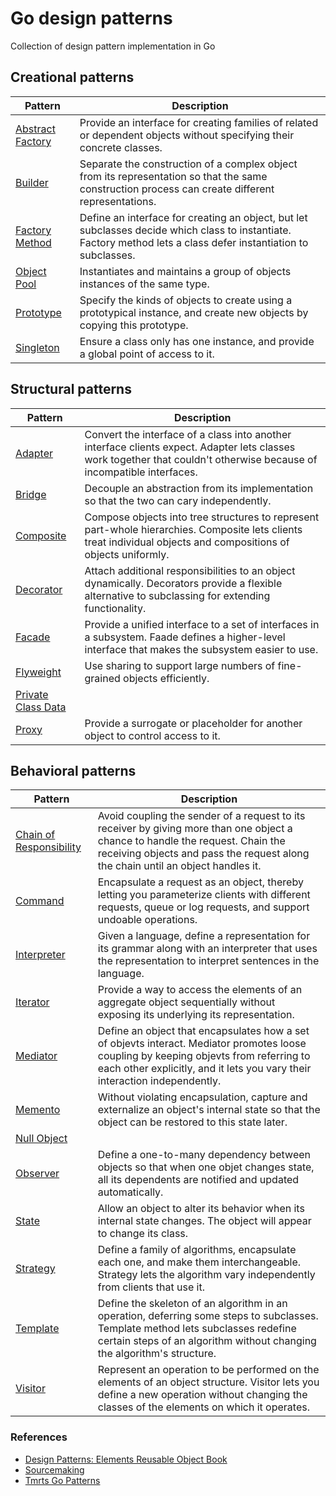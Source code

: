 # Go design patterns
Collection of design pattern implementation in Go

## Creational patterns

| Pattern          | Description |
|------------------|-------------|
| [Abstract Factory](https://github.com/girikuncoro/go-design-pattern/blob/master/abstract-factory/abstract-factory.go) | Provide an interface for creating families of related or dependent objects without specifying their concrete classes.        |
| [Builder](https://github.com/girikuncoro/go-design-pattern/blob/master/builder/builder.go)                 | Separate the construction of a complex object from its representation so that the same construction process can create different representations.            | 
| [Factory Method](https://github.com/girikuncoro/go-design-pattern/blob/master/factory/factory.go)                 | Define an interface for creating an object, but let subclasses decide which class to instantiate. Factory method lets a class defer instantiation to subclasses.            |
| [Object Pool](https://github.com/girikuncoro/go-design-pattern/blob/master/object-pool/object-pool.go)                 | Instantiates and maintains a group of objects instances of the same type.            |
| [Prototype](https://github.com/girikuncoro/go-design-pattern/blob/master/prototype/prototype.go)                 | Specify the kinds of objects to create using a prototypical instance, and create new objects by copying this prototype.            |
| [Singleton](https://github.com/girikuncoro/go-design-pattern/blob/master/singleton/singleton.go)                 |  Ensure a class only has one instance, and provide a global point of access to it.           |

## Structural patterns
| Pattern          | Description |
|------------------|-------------|
| [Adapter](https://github.com/girikuncoro/go-design-pattern/blob/master/adapter/adapter.go) | Convert the interface of a class into another interface clients expect. Adapter lets classes work together that couldn't otherwise because of incompatible interfaces.       |
| [Bridge](https://github.com/girikuncoro/go-design-pattern/blob/master/bridge/bridge.go) | Decouple an abstraction from its implementation so that the two can cary independently.       |
| [Composite](https://github.com/girikuncoro/go-design-pattern/blob/master/composite/composite.go) | Compose objects into tree structures to represent part-whole hierarchies. Composite lets clients treat individual objects and compositions of objects uniformly.       |
| [Decorator](https://github.com/girikuncoro/go-design-pattern/blob/master/decorator/decorator.go) | Attach additional responsibilities to an object dynamically. Decorators provide a flexible alternative to subclassing for extending functionality.       |
| [Facade](https://github.com/girikuncoro/go-design-pattern/blob/master/facade/facade.go) | Provide a unified interface to a set of interfaces in a subsystem. Faade defines a higher-level interface that makes the subsystem easier to use.       |
| [Flyweight](https://github.com/girikuncoro/go-design-pattern/blob/master/flyweight/flyweight.go) | Use sharing to support large numbers of fine-grained objects efficiently.       |
| [Private Class Data](https://github.com/girikuncoro/go-design-pattern/blob/master/private-class-data/private-class-data.go) |        |
| [Proxy](https://github.com/girikuncoro/go-design-pattern/blob/master/proxy/proxy.go) | Provide a surrogate or placeholder for another object to control access to it.       |

## Behavioral patterns
| Pattern          | Description |
|------------------|-------------|
| [Chain of Responsibility](https://github.com/girikuncoro/go-design-pattern/blob/master/chain-of-responsibility/chain-of-responsibility.go) | Avoid coupling the sender of a request to its receiver by giving more than one object a chance to handle the request. Chain the receiving objects and pass the request along the chain until an object handles it.       |
| [Command](https://github.com/girikuncoro/go-design-pattern/blob/master/command/command.go) | Encapsulate a request as an object, thereby letting you parameterize clients with different requests, queue or log requests, and support undoable operations.       |
| [Interpreter](https://github.com/girikuncoro/go-design-pattern/blob/master/interpreter/interpreter.go) | Given a language, define a representation for its grammar along with an interpreter that uses the representation to interpret sentences in the language.       |
| [Iterator](https://github.com/girikuncoro/go-design-pattern/blob/master/iterator/iterator.go) | Provide a way to access the elements of an aggregate object sequentially without exposing its underlying its representation.        |
| [Mediator](https://github.com/girikuncoro/go-design-pattern/blob/master/mediator/mediator.go) | Define an object that encapsulates how a set of objevts interact. Mediator promotes loose coupling by keeping objevts from referring to each other explicitly, and it lets you vary their interaction independently.       |
| [Memento](https://github.com/girikuncoro/go-design-pattern/blob/master/memento/memento.go) | Without violating encapsulation, capture and externalize an object's internal state so that the object can be restored to this state later.       |
| [Null Object](https://github.com/girikuncoro/go-design-pattern/blob/master/null-object/null-object.go) |        |
| [Observer](https://github.com/girikuncoro/go-design-pattern/blob/master/observer/observer.go) | Define a one-to-many dependency between objects so that when one objet changes state, all its dependents are notified and updated automatically.       |
| [State](https://github.com/girikuncoro/go-design-pattern/blob/master/state/state.go) | Allow an object to alter its behavior when its internal state changes. The object will appear to change its class.       |
| [Strategy](https://github.com/girikuncoro/go-design-pattern/blob/master/strategy/strategy.go) | Define a family of algorithms, encapsulate each one, and make them interchangeable. Strategy lets the algorithm vary independently from clients that use it.       |
| [Template](https://github.com/girikuncoro/go-design-pattern/blob/master/template/template.go) | Define the skeleton of an algorithm in an operation, deferring some steps to subclasses. Template method lets subclasses redefine certain steps of an algorithm without changing the algorithm's structure.       |
| [Visitor](https://github.com/girikuncoro/go-design-pattern/blob/master/visitor/visitor.go) | Represent an operation to be performed on the elements of an object structure. Visitor lets you define a new operation without changing the classes of the elements on which it operates.        |

### References
* [Design Patterns: Elements Reusable Object Book](https://www.amazon.com/Design-Patterns-Elements-Reusable-Object-Oriented/dp/0201633612)
* [Sourcemaking](https://sourcemaking.com/design_patterns)
* [Tmrts Go Patterns](http://tmrts.com/go-patterns)
